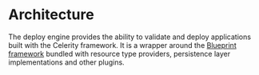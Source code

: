 # Architecture

The deploy engine provides the ability to validate and deploy applications built with the Celerity framework. It is a wrapper around the [Blueprint framework](../../blueprint/README.md)
bundled with resource type providers, persistence layer implementations and other plugins.

